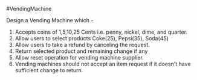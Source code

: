 #VendingMachine

Design a Vending Machine which -

1. Accepts coins of 1,5,10,25 Cents i.e. penny, nickel, dime, and quarter.
2. Allow users to select products Coke(25), Pepsi(35), Soda(45)
3. Allow users to take a refund by canceling the request.
4. Return selected product and remaining change if any
5. Allow reset operation for vending machine supplier.
6. Vending machines should not accept an item request if it doesn't have sufficient change to return.
